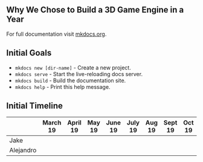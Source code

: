 ## Why We Chose to Build a 3D Game Engine in a Year

For full documentation visit [mkdocs.org](https://mkdocs.org).

## Initial Goals

* `mkdocs new [dir-name]` - Create a new project.
* `mkdocs serve` - Start the live-reloading docs server.
* `mkdocs build` - Build the documentation site.
* `mkdocs help` - Print this help message.

## Initial Timeline
|           | March 19 | April 19 | May 19 | June 19 | July 19 | Aug 19 | Sept 19 | Oct 19 | Nov 19 | Dec 19 | Jan 20 | Feb 20 | March 20 |
|-----------|----------|----------|--------|---------|---------|--------|---------|--------|--------|--------|--------|--------|----------|
| Jake      |          |          |        |         |         |        |         |        |        |        |        |        |          |
| Alejandro |          |          |        |         |         |        |         |        |        |        |        |        |          |